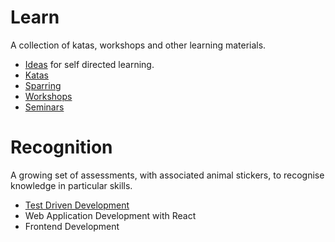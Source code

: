 # Learn

A collection of katas, workshops and other learning materials.

* [Ideas](./ideas) for self directed learning.
* [Katas](./katas)
* [Sparring](./sparring)
* [Workshops](./workshops)
* [Seminars](./seminars)

# Recognition

A growing set of assessments, with associated animal stickers, to recognise knowledge in particular skills.

* [Test Driven Development](./core-skills/tdd/README.md)
* Web Application Development with React 
* Frontend Development
